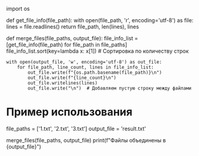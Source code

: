 import os

def get_file_info(file_path):
    with open(file_path, 'r', encoding='utf-8') as file:
        lines = file.readlines()
    return file_path, len(lines), lines

def merge_files(file_paths, output_file):
    file_info_list = [get_file_info(file_path) for file_path in file_paths]
    file_info_list.sort(key=lambda x: x[1])  # Сортировка по количеству строк

    with open(output_file, 'w', encoding='utf-8') as out_file:
        for file_path, line_count, lines in file_info_list:
            out_file.write(f"{os.path.basename(file_path)}\n")
            out_file.write(f"{line_count}\n")
            out_file.writelines(lines)
            out_file.write("\n")  # Добавляем пустую строку между файлами

# Пример использования
file_paths = ['1.txt', '2.txt', '3.txt']
output_file = 'result.txt'

merge_files(file_paths, output_file)
print(f"Файлы объединены в {output_file}")